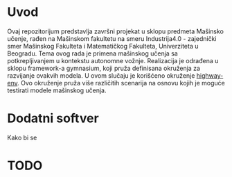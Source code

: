 # Uvod [](https://img.shields.io/badge/lang-RS-blue)
Ovaj repozitorijum predstavlja završni projekat u sklopu predmeta Mašinsko učenje, rađen na Mašinskom fakultetu na smeru Industrija4.0 - zajednički smer Mašinskog Fakulteta i Matematičkog Fakulteta, Univerziteta u Beogradu. Tema ovog rada je primena mašinskog učenja sa potkrepljivanjem u kontekstu autonomne vožnje. Realizacija je odrađena u sklopu framework-a gymnasium, koji pruža definisana okruženja za razvijanje ovakvih modela. U ovom slučaju je korišćeno okruženje [highway-env](https://highway-env.farama.org/). Ovo okruženje pruža više različitih scenarija na osnovu kojih je moguće testirati modele mašinskog učenja.

# Dodatni softver 
Kako bi se 
# TODO